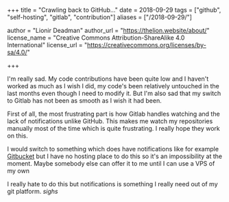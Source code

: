 +++
title = "Crawling back to GitHub..."
date = 2018-09-29
tags = ["github", "self-hosting", "gitlab", "contribution"]
aliases = ["/2018-09-29/"]

author = "Lionir Deadman"
author_url = "https://thelion.website/about/"
license_name = "Creative Commons Attribution-ShareAlike 4.0 International"
license_url = "https://creativecommons.org/licenses/by-sa/4.0/"

+++

I'm really sad. My code contributions have been quite low and I haven't worked as much as I wish I did, my code's been relatively untouched in the last months even though I need to modify it. But I'm also sad that my switch to Gitlab has not been as smooth as I wish it had been.
<!--more-->

First of all, the most frustrating part is how Gitlab handles watching and the lack of notifications unlike GitHub. This makes me watch my repositories manually most of the time which is quite frustrating. I really hope they work on this.

I would switch to something which does have notifications like for example [Gitbucket](https://gitbucket.github.io/) but I have no hosting place to do this so it's an impossibility at the moment. Maybe somebody else can offer it to me until I can use a VPS of my own

I really hate to do this but notifications is something I really need out of my git platform. *sighs*
